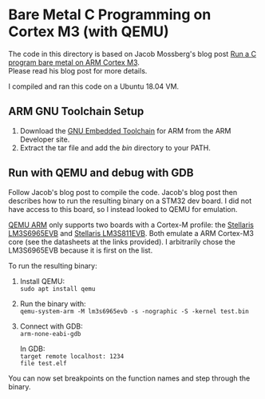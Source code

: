 # Bare Metal C Programming on Cortex M3 (with QEMU)

The code in this directory is based on Jacob Mossberg's blog post [Run a C program bare metal on ARM Cortex M3](https://jacobmossberg.se/posts/2018/08/11/run-c-program-bare-metal-on-arm-cortex-m3.html).  
Please read his blog post for more details.

I compiled and ran this code on a Ubuntu 18.04 VM.

## ARM GNU Toolchain Setup

1. Download the [GNU Embedded Toolchain](https://developer.arm.com/tools-and-software/open-source-software/developer-tools/gnu-toolchain/gnu-rm/downloads) for ARM from the ARM Developer site.  
2. Extract the tar file and add the *bin* directory to your PATH.

## Run with QEMU and debug with GDB

Follow Jacob's blog post to compile the code. Jacob's blog post then describes how to run the resulting binary on a STM32 dev board. I did not have access to this board, so I instead looked to QEMU for emulation.  

[QEMU ARM](https://wiki.qemu.org/Documentation/Platforms/ARM) only supports two boards with a Cortex-M profile: the [Stellaris LM3S6965EVB](http://www.ti.com/lit/ds/symlink/lm3s6965.pdf) and [Stellaris LM3S811EVB](https://www.ti.com/lit/ds/symlink/lm3s6965.pdf). Both emulate a ARM Cortex-M3 core (see the datasheets at the links provided). I arbitrarily chose the LM3S6965EVB because it is first on the list.

To run the resulting binary:

1. Install QEMU:  
`sudo apt install qemu`

2. Run the binary with:  
`qemu-system-arm -M lm3s6965evb -s -nographic -S -kernel test.bin`

3. Connect with GDB:  
 `arm-none-eabi-gdb`

    In GDB:  
    `target remote localhost: 1234`  
    `file test.elf`

 You can now set breakpoints on the function names and step through the binary.